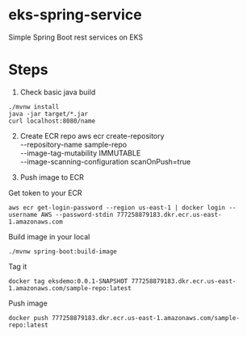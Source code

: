 # eks-spring-service
Simple Spring Boot rest services on EKS

# Steps

1. Check basic java build

```
./mvnw install
java -jar target/*.jar
curl localhost:8080/name
```

2. Create ECR repo
aws ecr create-repository \
    --repository-name sample-repo \
    --image-tag-mutability IMMUTABLE \
    --image-scanning-configuration scanOnPush=true

3. Push image to ECR

Get token to your ECR
```
aws ecr get-login-password --region us-east-1 | docker login --username AWS --password-stdin 777258879183.dkr.ecr.us-east-1.amazonaws.com
```

Build image in your local
```
./mvnw spring-boot:build-image  
```

Tag it
```
docker tag eksdemo:0.0.1-SNAPSHOT 777258879183.dkr.ecr.us-east-1.amazonaws.com/sample-repo:latest
```

Push image
```
docker push 777258879183.dkr.ecr.us-east-1.amazonaws.com/sample-repo:latest
```

